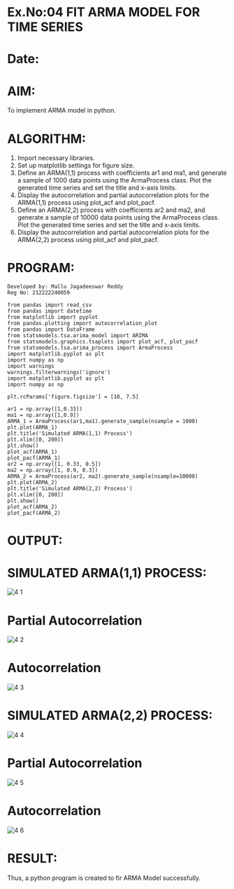 # Ex.No:04   FIT ARMA MODEL FOR TIME SERIES
# Date:
# AIM:
To implement ARMA model in python.
# ALGORITHM:
1. Import necessary libraries.
2. Set up matplotlib settings for figure size.
3. Define an ARMA(1,1) process with coefficients ar1 and ma1, and generate a sample of 1000 data points using the ArmaProcess class. Plot the generated time series and set the title and x-axis limits.
4. Display the autocorrelation and partial autocorrelation plots for the ARMA(1,1) process using plot_acf and plot_pacf.
5. Define an ARMA(2,2) process with coefficients ar2 and ma2, and generate a sample of 10000 data points using the ArmaProcess class. Plot the generated time series and set the title and x-axis limits.
6. Display the autocorrelation and partial autocorrelation plots for the ARMA(2,2) process using plot_acf and plot_pacf.


# PROGRAM:
```
Developed by: Mallu Jagadeeswar Reddy
Reg No: 212222240059
```
~~~
from pandas import read_csv
from pandas import datetime
from matplotlib import pyplot
from pandas.plotting import autocorrelation_plot
from pandas import DataFrame
from statsmodels.tsa.arima_model import ARIMA
from statsmodels.graphics.tsaplots import plot_acf, plot_pacf
from statsmodels.tsa.arima_process import ArmaProcess
import matplotlib.pyplot as plt
import numpy as np
import warnings
warnings.filterwarnings('ignore')
import matplotlib.pyplot as plt
import numpy as np

plt.rcParams['figure.figsize'] = [10, 7.5]

ar1 = np.array([1,0.33])
ma1 = np.array([1,0.9])
ARMA_1 = ArmaProcess(ar1,ma1).generate_sample(nsample = 1000)
plt.plot(ARMA_1)
plt.title('Simulated ARMA(1,1) Process')
plt.xlim([0, 200])
plt.show()
plot_acf(ARMA_1)
plot_pacf(ARMA_1)
ar2 = np.array([1, 0.33, 0.5])
ma2 = np.array([1, 0.9, 0.3])
ARMA_2 = ArmaProcess(ar2, ma2).generate_sample(nsample=10000)
plt.plot(ARMA_2)
plt.title('Simulated ARMA(2,2) Process')
plt.xlim([0, 200])
plt.show()
plot_acf(ARMA_2)
plot_pacf(ARMA_2)
~~~
# OUTPUT:
# SIMULATED ARMA(1,1) PROCESS:

![4 1](https://github.com/shaikSameerbasha5404/TSA_EXP4/assets/118707756/0eba85f9-28cd-4a19-a160-9ce864819ea9)


# Partial Autocorrelation
![4 2](https://github.com/shaikSameerbasha5404/TSA_EXP4/assets/118707756/a05b48a6-ddf4-4cbc-87af-366b1f125595)

# Autocorrelation

![4 3](https://github.com/shaikSameerbasha5404/TSA_EXP4/assets/118707756/2ca4ba42-224d-4669-8849-be5cc4cb3821)


# SIMULATED ARMA(2,2) PROCESS:
![4 4](https://github.com/shaikSameerbasha5404/TSA_EXP4/assets/118707756/9bfc35bd-e28b-4b29-ab2e-e4f6fb0a1d31)

# Partial Autocorrelation

![4 5](https://github.com/shaikSameerbasha5404/TSA_EXP4/assets/118707756/399afcea-136e-4c6c-8a31-3223599f2b97)


# Autocorrelation
![4 6](https://github.com/shaikSameerbasha5404/TSA_EXP4/assets/118707756/723c880b-9823-48a0-a289-7ca79ab9f2fe)

# RESULT:
Thus, a python program is created to fir ARMA Model successfully.
